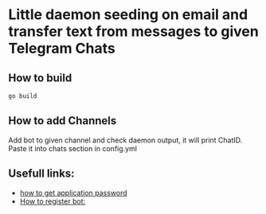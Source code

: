# Little daemon seeding on email and transfer text from messages to given Telegram Chats
## How to build 

```bash
go build
```

## How to add Channels

Add bot to given channel and check daemon output, it will print ChatID. Paste it into chats section in config.yml

## Usefull links:

* [how to get application password](https://devanswers.co/outlook-and-gmail-problem-application-specific-password-required/)
* [How to register bot:](https://core.telegram.org/bots)

